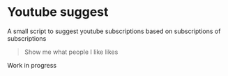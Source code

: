# Youtube suggest

A small script to suggest youtube subscriptions based on subscriptions of subscriptions

> Show me what people I like likes

Work in progress 
